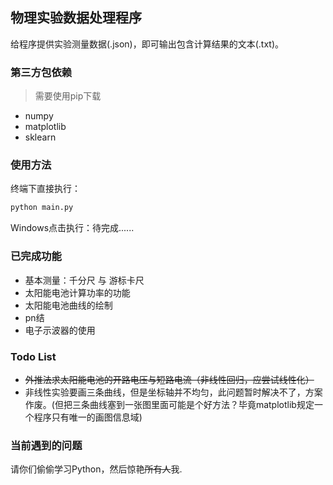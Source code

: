 ## 物理实验数据处理程序

给程序提供实验测量数据(.json)，即可输出包含计算结果的文本(.txt)。



### 第三方包依赖

> 需要使用pip下载

- numpy
- matplotlib
- sklearn



### 使用方法

终端下直接执行：
```bash
python main.py
```

Windows点击执行：待完成......



### 已完成功能

- 基本测量：千分尺 与 游标卡尺
- 太阳能电池计算功率的功能
- 太阳能电池曲线的绘制
- pn结
- 电子示波器的使用



### Todo List

- ~~外推法求太阳能电池的开路电压与短路电流（非线性回归，应尝试线性化）~~
- 非线性实验要画三条曲线，但是坐标轴并不均匀，此问题暂时解决不了，方案作废。(但把三条曲线塞到一张图里面可能是个好方法？毕竟matplotlib规定一个程序只有唯一的画图信息域)



### 当前遇到的问题

请你们偷偷学习Python，然后惊艳~~所有人~~我.

